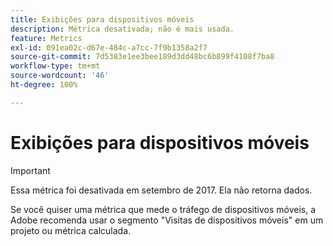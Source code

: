```yaml
---
title: Exibições para dispositivos móveis
description: Métrica desativada; não é mais usada.
feature: Metrics
exl-id: 091ea02c-d67e-484c-a7cc-7f9b1358a2f7
source-git-commit: 7d5383e1ee3bee189d3dd48bc6b899f4108f7ba8
workflow-type: tm+mt
source-wordcount: '46'
ht-degree: 100%

---
```


# Exibições para dispositivos móveis

>[!IMPORTANT]
>
>Essa métrica foi desativada em setembro de 2017. Ela não retorna dados.

Se você quiser uma métrica que mede o tráfego de dispositivos móveis, a Adobe recomenda usar o segmento &quot;Visitas de dispositivos móveis&quot; em um projeto ou métrica calculada.
